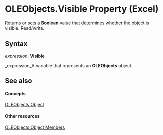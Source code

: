 
# OLEObjects.Visible Property (Excel)

Returns or sets a  **Boolean** value that determines whether the object is visible. Read/write.


## Syntax

 _expression_. **Visible**

 _expression_A variable that represents an  **OLEObjects** object.


## See also


#### Concepts


 [OLEObjects Object](e3fcf4bd-7c96-ecb3-dc04-551f7f7348f9.md)
#### Other resources


 [OLEObjects Object Members](7c3b0619-a988-1b8c-51b1-4c8ef3180264.md)
